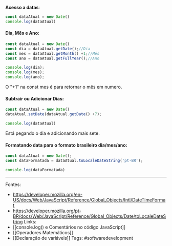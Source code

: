 **Acesso a datas**:
```js
const dataAtual = new Date()
console.log(dataAtual)
```
#### Dia, Mês e Ano:
```js
const dataAtual = new Date()
const dia = dataAtual.getDate();//Dia
const mes = dataAtual.getMonth() +1;//Mês
const ano = dataAtual.getFullYear();//Ano

console.log(dia);
console.log(mes);
console.log(ano);
```
O "+1" na const mes é para retornar o mês em numero.

#### Subtrair ou Adicionar Dias:
```js
const dataAtual = new Date()
dataAtual.setDate(dataAtual.getDate() +7);

console.log(dataAtual)
```
Está pegando o dia e adicionando mais sete.

#### Formatando data para o formato brasileiro dia/mes/ano:
```js
const dataAtual = new Date();
const dataFormatada = dataAtual.toLocaleDateString('pt-BR');

console.log(dataFormatada)
```

---
Fontes:
- https://developer.mozilla.org/en-US/docs/Web/JavaScript/Reference/Global_Objects/Intl/DateTimeFormat
- https://developer.mozilla.org/pt-BR/docs/Web/JavaScript/Reference/Global_Objects/Date/toLocaleDateString
Links:
- [[console.log() e Comentários no código JavaScript]]
- [[Operadores Matemáticos]]
- [[Declaração de variáveis]]
Tags: #softwaredevelopment 